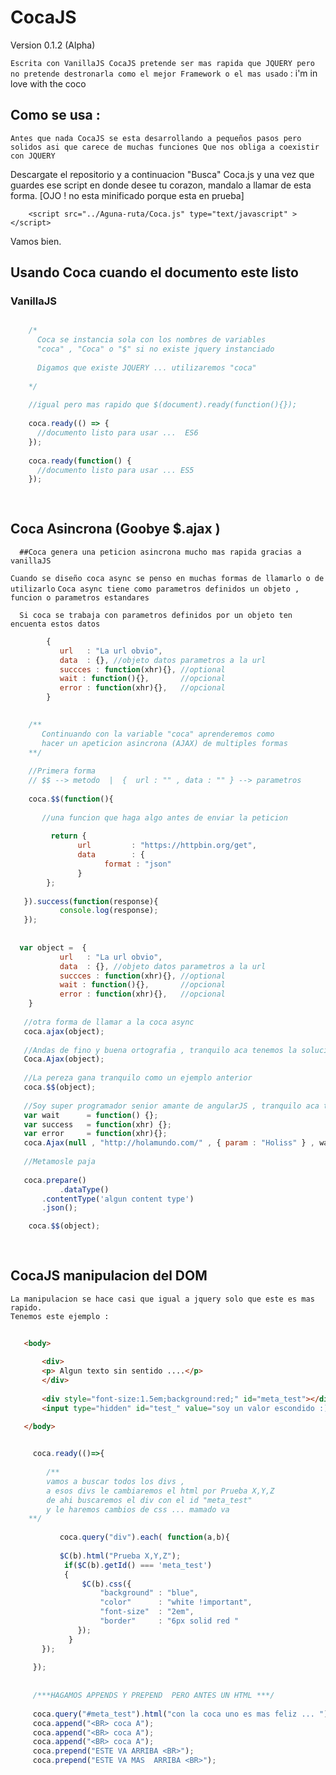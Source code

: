 # CocaJS

  Version 0.1.2 (Alpha)

``` Escrita con VanillaJS CocaJS pretende ser mas rapida que JQUERY pero no pretende destronarla como el mejor Framework o el mas usado ``` : i'm in love with the coco

## Como se usa : 
  
  ``` Antes que nada CocaJS se esta desarrollando a pequeños pasos pero solidos asi que carece de muchas funciones Que nos obliga a coexistir con JQUERY ```
  
  
  Descargate el repositorio y a continuacion "Busca" Coca.js y una vez que guardes ese script 
  en donde desee tu corazon, mandalo a llamar de esta forma. [OJO ! no esta minificado porque esta en prueba]

```
    <script src="../Aguna-ruta/Coca.js" type="text/javascript" ></script>
```

  Vamos bien.
  
  ## Usando Coca cuando el documento este listo 
### VanillaJS
```js

    /*
      Coca se instancia sola con los nombres de variables 
      "coca" , "Coca" o "$" si no existe jquery instanciado
      
      Digamos que existe JQUERY ... utilizaremos "coca"
      
    */
    
    //igual pero mas rapido que $(document).ready(function(){});
    
    coca.ready(() => {
      //documento listo para usar ...  ES6 
    });
    
    coca.ready(function() {
      //documento listo para usar ... ES5
    });
    
  
```

   ## Coca Asincrona (Goobye $.ajax )
   
      ##Coca genera una peticion asincrona mucho mas rapida gracias a vanillaJS 
     
``` Cuando se diseño coca async se penso en muchas formas de llamarlo o de utilizarlo ```
``` Coca async tiene como parametros definidos un objeto , funcion o parametros estandares ```
      
      Si coca se trabaja con parametros definidos por un objeto ten encuenta estos datos 
     
 ```js
         {
            url   : "La url obvio",
            data  : {}, //objeto datos parametros a la url 
            succces : function(xhr){}, //optional
            wait : function(){},       //opcional
            error : function(xhr){},   //opcional
         }
  ```
      
 ```js
    
     /**
        Continuando con la variable "coca" aprenderemos como 
        hacer un apeticion asincrona (AJAX) de multiples formas 
     **/
     
     //Primera forma 
     // $$ --> metodo  |  {  url : "" , data : "" } --> parametros 
     
     coca.$$(function(){
	
        //una funcion que haga algo antes de enviar la peticion 
	        
	      return {
		        url 		: "https://httpbin.org/get",
		        data 		: {
			          format : "json"
		        }
	     };
	
    }).success(function(response){
	        console.log(response);
    });
    
    
   var object =  {
            url   : "La url obvio",
            data  : {}, //objeto datos parametros a la url 
            succces : function(xhr){}, //optional
            wait : function(){},       //opcional
            error : function(xhr){},   //opcional
     }
    
    //otra forma de llamar a la coca async
    coca.ajax(object);
    
    //Andas de fino y buena ortografia , tranquilo aca tenemos la solucion 
    Coca.Ajax(object);
    
    //La pereza gana tranquilo como un ejemplo anterior 
    coca.$$(object);
    
    //Soy super programador senior amante de angularJS , tranquilo aca tenemos tu async 
    var wait      = function() {};
    var success   = function(xhr) {};
    var error     = function(xhr){};
    coca.Ajax(null , "http://holamundo.com/" , { param : "Holiss" } , wait , success , error);
    
    //Metamosle paja 
    
    coca.prepare()
    		.dataType()
		.contentType('algun content type')
		.json();

     coca.$$(object);	
	
   
 ```
 
  ## CocaJS manipulacion del DOM 
  
    La manipulacion se hace casi que igual a jquery solo que este es mas rapido.
    Tenemos este ejemplo : 
    
 ```html
   
   	<body>
	
		<div>
 		<p> Algun texto sin sentido ....</p>
		</div>
   
		<div style="font-size:1.5em;background:red;" id="meta_test"></div>
		<input type="hidden" id="test_" value="soy un valor escondido :) " />

	</body>
 ```
  
 ```js
   
      coca.ready(()=>{
      
         /**
	     vamos a buscar todos los divs , 
	     a esos divs le cambiaremos el html por Prueba X,Y,Z 
	     de ahi buscaremos el div con el id "meta_test"
	     y le haremos cambios de css ... mamado va
	 **/
      
         	coca.query("div").each( function(a,b){
	
		  	$C(b).html("Prueba X,Y,Z");
		 	 if($C(b).getId() === 'meta_test')
		 	 {
				 $C(b).css({
					 "background" : "blue",
					 "color"	  : "white !important",
					 "font-size"  : "2em",
					 "border"     : "6px solid red "
 			 	});
		 	  }  
		});
      
      });
      
      
      /***HAGAMOS APPENDS Y PREPEND  PERO ANTES UN HTML ***/
      
      coca.query("#meta_test").html("con la coca uno es mas feliz ... ")
      coca.append("<BR> coca A");
      coca.append("<BR> coca A");
      coca.append("<BR> coca A");
      coca.prepend("ESTE VA ARRIBA <BR>");
      coca.prepend("ESTE VA MAS  ARRIBA <BR>");
      
     
      
      
      
   
 ```
